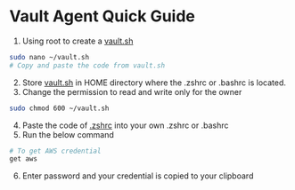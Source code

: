 # Vault Agent Quick Guide
1. Using root to create a [vault.sh](./vault.sh)
```sh
sudo nano ~/vault.sh
# Copy and paste the code from vault.sh
```
2. Store [vault.sh](./vault.sh) in HOME directory where the .zshrc or .bashrc is located.
3. Change the permission to read and write only for the owner 
```sh
sudo chmod 600 ~/vault.sh
```
4. Paste the code of [.zshrc](./.zshrc) into your own .zshrc or .bashrc
5. Run the below command
```sh
# To get AWS credential
get aws
```
6. Enter password and your credential is copied to your clipboard